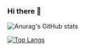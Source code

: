 ### Hi there 👋
![Anurag's GitHub stats](https://github-readme-stats.vercel.app/api?username=richardenrico&show_icons=true&theme=tokyonight)

[![Top Langs](https://github-readme-stats.vercel.app/api/top-langs/?username=richardenrico&layout=compact&theme=tokyonight)](https://github.com/anuraghazra/github-readme-stats)





<!--
**richardenrico/richardenrico** is a ✨ _special_ ✨ repository because its `README.md` (this file) appears on your GitHub profile.

Here are some ideas to get you started:

- 🔭 I’m currently working on ...
- 🌱 I’m currently learning ...
- 👯 I’m looking to collaborate on ...
- 🤔 I’m looking for help with ...
- 💬 Ask me about ...
- 📫 How to reach me: ...
- 😄 Pronouns: ...
- ⚡ Fun fact: ...
-->
